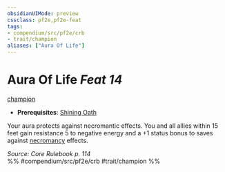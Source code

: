 ```yaml
---
obsidianUIMode: preview
cssclass: pf2e,pf2e-feat
tags:
- compendium/src/pf2e/crb
- trait/champion
aliases: ["Aura Of Life"]
---
```

# Aura Of Life  *Feat 14*  
[champion](/rules/traits/champion.md)  

- **Prerequisites**: [Shining Oath](/compendium/feats/shining-oath.md)

Your aura protects against necromantic effects. You and all allies within 15 feet gain resistance 5 to negative energy and a +1 status bonus to saves against [necromancy](/rules/traits/necromancy.md) effects.

*Source: Core Rulebook p. 114*  
%% #compendium/src/pf2e/crb #trait/champion %%